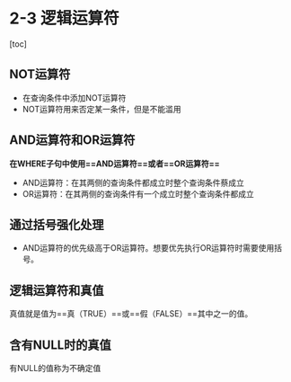 # 2-3 逻辑运算符

[toc]

## NOT运算符

- 在查询条件中添加NOT运算符
- NOT运算符用来否定某一条件，但是不能滥用

## AND运算符和OR运算符

**在WHERE子句中使用==AND运算符==或者==OR运算符==**

- AND运算符：在其两侧的查询条件都成立时整个查询条件蔡成立
- OR运算符：在其两侧的查询条件有一个成立时整个查询条件都成立

## 通过括号强化处理

- AND运算符的优先级高于OR运算符。想要优先执行OR运算符时需要使用括号。

## 逻辑运算符和真值

真值就是值为==真（TRUE）==或==假（FALSE）==其中之一的值。

## 含有NULL时的真值

有NULL的值称为不确定值